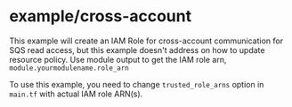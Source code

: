 example/cross-account
=====================

This example will create an IAM Role for cross-account communication for SQS read access, but this example doesn't address on how to update resource policy. Use module output to get the IAM role arn, `module.yourmodulename.role_arn`

To use this example, you need to change `trusted_role_arns` option in `main.tf` with actual IAM role ARN(s).
